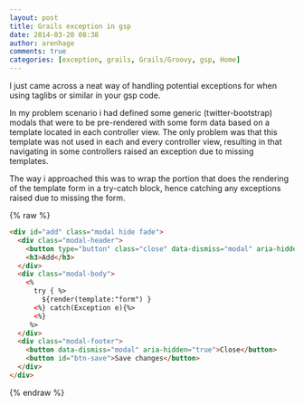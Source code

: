 ```yaml
---
layout: post
title: Grails exception in gsp
date: 2014-03-20 08:38
author: arenhage
comments: true
categories: [exception, grails, Grails/Groovy, gsp, Home]
---
```

I just came across a neat way of handling potential exceptions for when using taglibs or similar in your gsp code.

In my problem scenario i had defined some generic (twitter-bootstrap) modals that were to be pre-rendered with some form data based on a template located in each controller view.
The only problem was that this template was not used in each and every controller view, resulting in that navigating in some controllers raised an exception due to missing templates.

<!--more-->

The way i approached this was to wrap the portion that does the rendering of the template form in a try-catch block, hence catching any exceptions raised due to missing the form.

{% raw %}
```html
<div id="add" class="modal hide fade">
  <div class="modal-header">
    <button type="button" class="close" data-dismiss="modal" aria-hidden="true">&times;</button>
    <h3>Add</h3>
  </div>
  <div class="modal-body">
    <%
      try { %>
        ${render(template:"form") }
      <%} catch(Exception e){%>
      <%}
     %>
  </div>
  <div class="modal-footer">
    <button data-dismiss="modal" aria-hidden="true">Close</button>
    <button id="btn-save">Save changes</button>
  </div>
</div>
```
{% endraw %}
